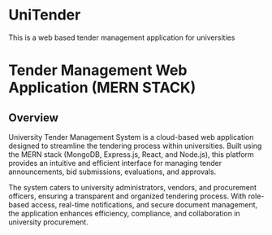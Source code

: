 # UniTender
This is a web based tender management application for universities

# Tender Management Web Application (MERN STACK)
## Overview

University Tender Management System is a cloud-based web application designed to streamline the tendering process within universities. Built using the MERN stack (MongoDB, Express.js, React, and Node.js), this platform provides an intuitive and efficient interface for managing tender announcements, bid submissions, evaluations, and approvals.

The system caters to university administrators, vendors, and procurement officers, ensuring a transparent and organized tendering process. With role-based access, real-time notifications, and secure document management, the application enhances efficiency, compliance, and collaboration in university procurement.
